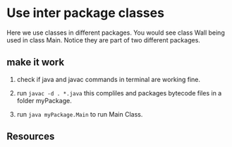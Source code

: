 # Use inter package classes
Here we use classes in different packages. You would see class Wall being used in class Main. Notice they are part of two different packages.



## make it work

1. check if java and javac commands in terminal are working fine.

2. run `javac -d . *.java` this compliles and packages bytecode files in a folder myPackage. 

3. run `java myPackage.Main` to run Main Class.


## Resources

